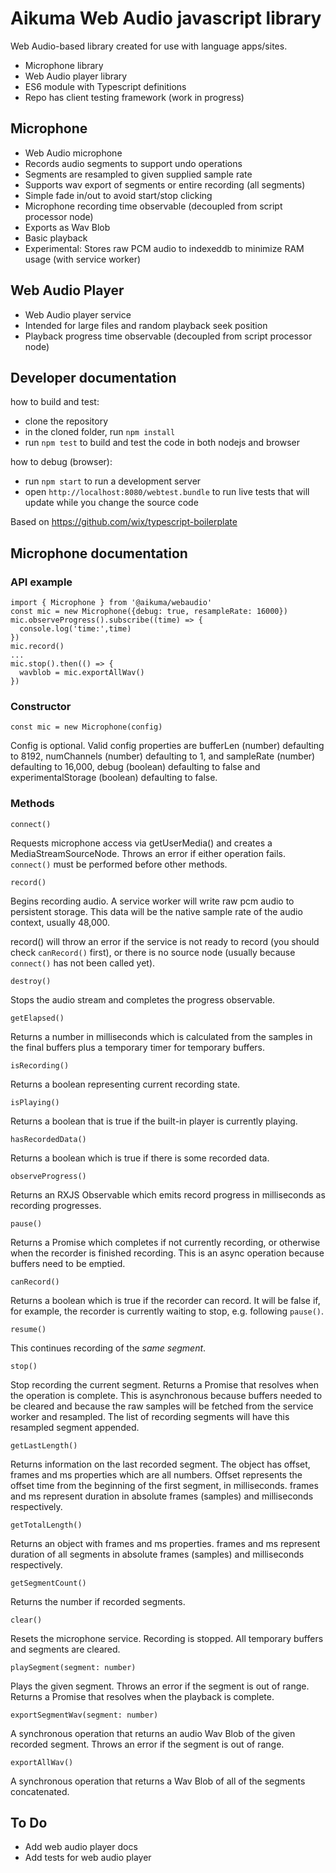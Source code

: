 # Aikuma Web Audio javascript library

Web Audio-based library created for use with language apps/sites.

 - Microphone library
 - Web Audio player library
 - ES6 module with Typescript definitions
 - Repo has client testing framework (work in progress)

## Microphone
 - Web Audio microphone 
 - Records audio segments to support undo operations
 - Segments are resampled to given supplied sample rate
 - Supports wav export of segments or entire recording (all segments)
 - Simple fade in/out to avoid start/stop clicking
 - Microphone recording time observable (decoupled from script processor node)
 - Exports as Wav Blob
 - Basic playback
 - Experimental: Stores raw PCM audio to indexeddb to minimize RAM usage (with service worker)

## Web Audio Player
 - Web Audio player service
 - Intended for large files and random playback seek position
 - Playback progress time observable (decoupled from script processor node)

## Developer documentation
how to build and test:
 - clone the repository
 - in the cloned folder, run `npm install`
 - run `npm test` to build and test the code in both nodejs and browser

how to debug (browser):
 - run `npm start` to run a development server
 - open `http://localhost:8080/webtest.bundle` to run live tests that will update while you change the source code

Based on https://github.com/wix/typescript-boilerplate

## Microphone documentation

### API example

```
import { Microphone } from '@aikuma/webaudio'
const mic = new Microphone({debug: true, resampleRate: 16000})
mic.observeProgress().subscribe((time) => {
  console.log('time:',time)
})
mic.record()
...
mic.stop().then(() => {
  wavblob = mic.exportAllWav()
})
```

### Constructor

`const mic = new Microphone(config)`

Config is optional. Valid config properties are bufferLen (number) defaulting to 8192, numChannels (number) defaulting to 1, and sampleRate (number) defaulting to 16,000, debug (boolean) defaulting to false and experimentalStorage (boolean) defaulting to false.

### Methods

`connect()`

Requests microphone access via getUserMedia() and creates a MediaStreamSourceNode. Throws an error if either operation fails. `connect()` must be performed before other methods.

`record()`

Begins recording audio. A service worker will write raw pcm audio to persistent storage. This data will be the native sample rate of the audio context, usually 48,000.

record() will throw an error if the service is not ready to record (you should check `canRecord()` first), or there is no source node (usually because `connect()` has not been called yet).

`destroy()`

Stops the audio stream and completes the progress observable.

`getElapsed()`

Returns a number in milliseconds which is calculated from the samples in the final buffers plus a temporary timer for temporary buffers.

`isRecording()`

Returns a boolean representing current recording state.

`isPlaying()`

Returns a boolean that is true if the built-in player is currently playing.

`hasRecordedData()`

Returns a boolean which is true if there is some recorded data.

`observeProgress()`

Returns an RXJS Observable which emits record progress in milliseconds as recording progresses. 

`pause()`

Returns a Promise which completes if not currently recording, or otherwise when the recorder is finished recording. This is an async operation because buffers need to be emptied.

`canRecord()`

Returns a boolean which is true if the recorder can record. It will be false if, for example, the recorder is currently waiting to stop, e.g. following `pause()`.

`resume()`

This continues recording of the *same segment*.

`stop()`

Stop recording the current segment. Returns a Promise that resolves when the operation is complete. This is asynchronous because buffers needed to be cleared and because the raw samples will be fetched from the service worker and resampled. The list of recording segments will have this resampled segment appended.

`getLastLength()`

Returns information on the last recorded segment. The object has offset, frames and ms properties which are all numbers. Offset represents the offset time from the beginning of the first segment, in milliseconds. frames and ms represent duration in absolute frames (samples) and milliseconds respectively.

`getTotalLength()`

Returns an object with frames and ms properties. frames and ms represent duration of all segments in absolute frames (samples) and milliseconds respectively.

`getSegmentCount()`

Returns the number if recorded segments.

`clear()`

Resets the microphone service. Recording is stopped. All temporary buffers and segments are cleared.

`playSegment(segment: number)`

Plays the given segment. Throws an error if the segment is out of range. Returns a Promise that resolves when the playback is complete.

`exportSegmentWav(segment: number)`

A synchronous operation that returns an audio Wav Blob of the given recorded segment. Throws an error if the segment is out of range.

`exportAllWav()`

A synchronous operation that returns a Wav Blob of all of the segments concatenated.

## To Do

- Add web audio player docs
- Add tests for web audio player
